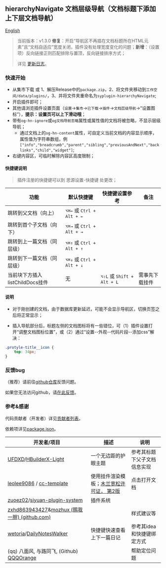## hierarchyNavigate 文档层级导航（文档标题下添加上下层文档导航）

[English](README.md)

> 当前版本：v1.3.0 **修复**：开启“导航区不再插在文档标题所在HTML元素”且“文档自适应”宽度关闭，插件没有处理宽度变化的问题；**新增**：（设置项）反向链接正则匹配排除与置顶，反向链接排序方式；
>
> 
> 详见 [更新日志](CHANGELOG.md)。

### 快速开始

- 从集市下载 或 1、解压Release中的`package.zip`，2、将文件夹移动到`工作空间/data/plugins/`，3、并将文件夹重命名为`syplugin-hierarchyNavigate`;
- 开启插件即可；
- 其他请浏览插件设置页面（`设置`→`集市`→`已下载`→`插件`→`文档层级导航`→“设置图标”），**提示：设置页可以上下滑动哦**；
- 带有`og-hn-ignore`或`og文档导航忽略`属性或属性值的文档将被忽略，不显示层级导航；
  - 通过文档上的`og-hn-content`属性，可自定义当前文档的内容显示顺序，属性值为字符串数组，例`["info","breadcrumb","parent","sibling","previousAndNext","backlinks","child","widget"]`;
- 右键内容区，可临时解除内容区高度限制；

#### 快捷键说明

> 插件注册的快捷键可以到 思源设置-快捷键 处更改；

| 功能 | 默认快捷键 | 快捷键设置参考| 备注 |
| --- | --- | --- | --- |
| 跳转到父文档（向上） | `⌥⌘←` 或 `Ctrl + Alt + ←` | | |
| 跳转到首个子文档（向下） | `⌥⌘→` 或 `Ctrl + Alt + →` | | |
| 跳转到上一篇文档（同层级） | `⌥⌘↑` 或 `Ctrl + Alt + ↑` |  |  |
| 跳转到下一篇文档（同层级） | `⌥⌘↓` 或 `Ctrl + Alt + ↓`  |  | |
| 当前块下方插入listChildDocs挂件 | 无 | `⌥⇧L` 或 `Shift + Alt + L` | 需事先下载挂件 |

#### 说明

- 对于刚创建的文档，由于数据库更新延迟，可能不会显示导航区，切换页签之后将正常显示；

- 插入导航部分后，标题左侧的文档图标将有一些错位，可（1）插件设置打开“调整文档图标位置”，或（2）通过“设置--外观--代码片段--添加css”解决：

```css
.protyle-title__icon {
    top: 34px;
}
```



### 反馈bug

（推荐）请前往[github仓库](https://github.com/OpaqueGlass/syplugin-my-plugin-collection)反馈问题。

如果您无法访问github，请[在此反馈](https://wj.qq.com/s2/12395364/b69f/)。

### 参考&感谢

代码贡献者（开发者）详见[贡献者列表](https://github.com/OpaqueGlass/syplugin-my-plugin-collection/graphs/contributors)。

依赖项详见[package.json](./package.json)。

| 开发者/项目                                                  | 描述                                                         | 说明                         |
| ------------------------------------------------------------ | ------------------------------------------------------------ | ---------------------------- |
| [UFDXD](https://github.com/UFDXD)/[HBuilderX-Light](https://github.com/UFDXD/HBuilderX-Light) | 一个无边距的护眼主题                                         | 参考其标题下父子文档信息实现 |
| [leolee9086](https://github.com/leolee9086) / [cc-template](https://github.com/leolee9086/cc-template) | 使用挂件渲染模板；[木兰宽松许可证， 第2版](https://github.com/leolee9086/cc-template/blob/main/LICENSE) | 点击打开文档                 |
| [zuoez02](https://github.com/zuoez02)/[siyuan-plugin-system](https://github.com/zuoez02/siyuan-plugin-system) | 插件系统                                                     |                              |
| [zxhd863943427](https://github.com/zxhd863943427)&[mozhux (赐我一胖) (github.com)](https://github.com/mozhux) |                                                              | 样式建议等                   |
|[wetoria](https://github.com/Wetoria)/[DailyNotesWalker](https://github.com/Wetoria/siyuan-plugin-DailyNotesWalker)|快捷键快速查看上下一篇日记|参考其idea和快捷键绑定方式|
| (qq) 八面风, 与路同飞, (Github) [QQQOrange](https://github.com/QQQOrange) |  | 帮助定位问题 |